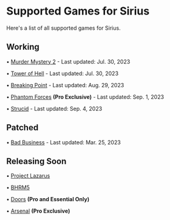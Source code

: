 # Supported Games for Sirius

Here's a list of all supported games for Sirius.

## Working

• [Murder Mystery 2](https://www.roblox.com/games/142823291) - Last updated: Jul. 30, 2023
 
• [Tower of Hell](https://www.roblox.com/games/1962086868) - Last updated: Jul. 30, 2023

• [Breaking Point](https://www.roblox.com/games/648362523/Breaking-Point) - Last updated: Aug. 29, 2023

• [Phantom Forces](https://www.roblox.com/games/292439477) **(Pro Exclusive)** - Last updated: Sep. 1, 2023

• [Strucid](https://www.roblox.com/games/2377868063/Strucid) - Last updated: Sep. 4, 2023

## Patched

• [Bad Business](https://www.roblox.com/games/3233893879) - Last updated: Mar. 25, 2023

## Releasing Soon



• [Project Lazarus](https://www.roblox.com/games/443406476/Project-Lazarus-ZOMBIES)

• [BHRM5](https://www.roblox.com/games/2916899287/Blackhawk-Rescue-Mission-5)

• [Doors](https://www.roblox.com/games/6516141723) **(Pro and Essential Only)**

• [Arsenal](https://www.roblox.com/games/286090429) **(Pro Exclusive)** 
